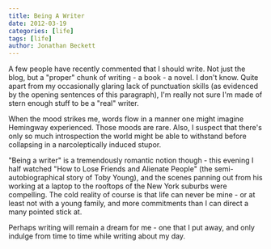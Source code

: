 ```yaml
---
title: Being A Writer
date: 2012-03-19
categories: [life]
tags: [life]
author: Jonathan Beckett
---
```


A few people have recently commented that I should write. Not just the blog, but a "proper" chunk of writing - a book - a novel. I don't know. Quite apart from my occasionally glaring lack of punctuation skills (as evidenced by the opening sentences of this paragraph), I'm really not sure I'm made of stern enough stuff to be a "real" writer.

When the mood strikes me, words flow in a manner one might imagine Hemingway experienced. Those moods are rare. Also, I suspect that there's only so much introspection the world might be able to withstand before collapsing in a narcoleptically induced stupor.

"Being a writer" is a tremendously romantic notion though - this evening I half watched "How to Lose Friends and Alienate People" (the semi-autobiographical story of Toby Young), and the scenes panning out from his working at a laptop to the rooftops of the New York suburbs were compelling. The cold reality of course is that life can never be mine - or at least not with a young family, and more commitments than I can direct a many pointed stick at.

Perhaps writing will remain a dream for me - one that I put away, and only indulge from time to time while writing about my day.